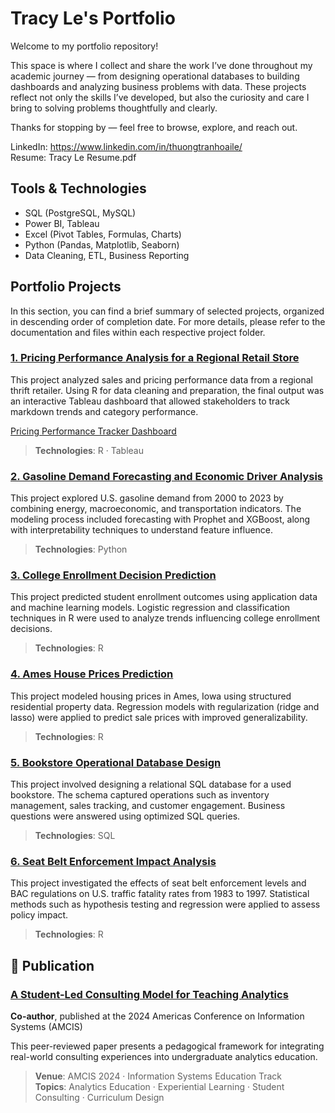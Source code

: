 # Tracy Le's Portfolio

Welcome to my portfolio repository!

This space is where I collect and share the work I’ve done throughout my academic journey — from designing operational databases to building dashboards and analyzing business problems with data. These projects reflect not only the skills I’ve developed, but also the curiosity and care I bring to solving problems thoughtfully and clearly.

Thanks for stopping by — feel free to browse, explore, and reach out.

LinkedIn: https://www.linkedin.com/in/thuongtranhoaile/  
Resume: Tracy Le Resume.pdf  


## Tools & Technologies

- SQL (PostgreSQL, MySQL)
- Power BI, Tableau
- Excel (Pivot Tables, Formulas, Charts)
- Python (Pandas, Matplotlib, Seaborn)
- Data Cleaning, ETL, Business Reporting


## Portfolio Projects

In this section, you can find a brief summary of selected projects, organized in descending order of completion date. For more details, please refer to the documentation and files within each respective project folder.

### [1. Pricing Performance Analysis for a Regional Retail Store](./pricing-performance-analysis)  
This project analyzed sales and pricing performance data from a regional thrift retailer. Using R for data cleaning and preparation, the final output was an interactive Tableau dashboard that allowed stakeholders to track markdown trends and category performance. 

[Pricing Performance Tracker Dashboard](https://public.tableau.com/app/profile/thuong.le1526/viz/PricingPerformanceTracker/Dashboard)
> **Technologies**: R · Tableau

### [2. Gasoline Demand Forecasting and Economic Driver Analysis](./gasoline-demand-forecasting)  
This project explored U.S. gasoline demand from 2000 to 2023 by combining energy, macroeconomic, and transportation indicators. The modeling process included forecasting with Prophet and XGBoost, along with interpretability techniques to understand feature influence.  
> **Technologies**: Python

### [3. College Enrollment Decision Prediction](./college-enrollment-decision-prediction)  
This project predicted student enrollment outcomes using application data and machine learning models. Logistic regression and classification techniques in R were used to analyze trends influencing college enrollment decisions.  
> **Technologies**: R

### [4. Ames House Prices Prediction](./ames-house-prices-prediction)  
This project modeled housing prices in Ames, Iowa using structured residential property data. Regression models with regularization (ridge and lasso) were applied to predict sale prices with improved generalizability.  
> **Technologies**: R

### [5. Bookstore Operational Database Design](./bookstore-operational-database-design)  
This project involved designing a relational SQL database for a used bookstore. The schema captured operations such as inventory management, sales tracking, and customer engagement. Business questions were answered using optimized SQL queries.  
> **Technologies**: SQL

### [6. Seat Belt Enforcement Impact Analysis](./seatbelt-enforcement-impact-analysis) 
This project investigated the effects of seat belt enforcement levels and BAC regulations on U.S. traffic fatality rates from 1983 to 1997. Statistical methods such as hypothesis testing and regression were applied to assess policy impact.  
> **Technologies**: R

## 📄 Publication

### [A Student-Led Consulting Model for Teaching Analytics](https://aisel.aisnet.org/amcis2024/is_education/is_education/14/)  
**Co-author**, published at the 2024 Americas Conference on Information Systems (AMCIS)

This peer-reviewed paper presents a pedagogical framework for integrating real-world consulting experiences into undergraduate analytics education.

> **Venue**: AMCIS 2024 · Information Systems Education Track  
> **Topics**: Analytics Education · Experiential Learning · Student Consulting · Curriculum Design



